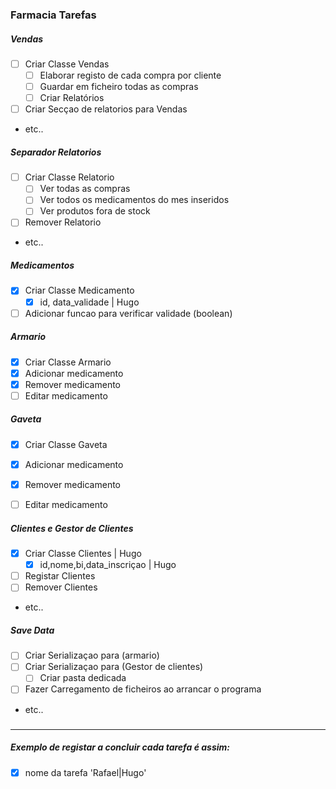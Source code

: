 ### Farmacia Tarefas

##### Vendas

- [ ] Criar Classe Vendas
    - [ ] Elaborar registo de cada compra por cliente
    - [ ] Guardar em ficheiro todas as compras
    - [ ] Criar Relatórios
- [ ] Criar Secçao de relatorios para Vendas
- etc..

##### Separador Relatorios

- [ ] Criar Classe Relatorio
    - [ ] Ver todas as compras 
    - [ ] Ver todos os medicamentos do mes inseridos
    - [ ] Ver produtos fora de stock
- [ ] Remover Relatorio
- etc..


##### Medicamentos
- [x] Criar Classe Medicamento
    - [x] id, data_validade | Hugo
- [ ] Adicionar funcao para verificar validade (boolean)

##### Armario
- [x] Criar Classe Armario
- [x] Adicionar medicamento
- [x] Remover medicamento
- [ ] Editar medicamento

##### Gaveta
- [x] Criar Classe Gaveta
- [x] Adicionar medicamento
- [x] Remover medicamento
- [ ] Editar medicamento


##### Clientes e Gestor de Clientes
- [x] Criar Classe Clientes | Hugo
    - [x] id,nome,bi,data_inscriçao | Hugo
- [ ] Registar Clientes
- [ ] Remover Clientes
- etc..

##### Save Data
- [ ] Criar Serializaçao para (armario)
- [ ] Criar Serializaçao para (Gestor de clientes)
    - [ ] Criar pasta dedicada
- [ ] Fazer Carregamento de ficheiros ao arrancar o programa
- etc.. 

#####

***
##### Exemplo de registar a concluir cada tarefa é assim:
- [x] nome da tarefa 'Rafael|Hugo'
 